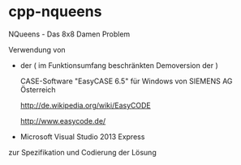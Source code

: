 # cpp-nqueens
NQueens - Das 8x8 Damen Problem


Verwendung von 

- der ( im Funktionsumfang beschränkten Demoversion der )
  
  CASE-Software "EasyCASE 6.5" für Windows von SIEMENS AG Österreich 

  http://de.wikipedia.org/wiki/EasyCODE

  http://www.easycode.de/
  
- Microsoft Visual Studio 2013 Express

zur Spezifikation und Codierung der Lösung


